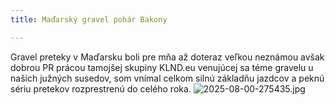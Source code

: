 ```yaml
---
title: Maďarský gravel pohár Bakony

---
```

Gravel preteky v Maďarsku boli pre mňa až doteraz veľkou neznámou avšak dobrou PR prácou tamojšej skupiny KLND.eu venujúcej sa téme gravelu u našich južných susedov, som vnímal celkom silnú základňu jazdcov a peknú sériu pretekov rozprestrenú do celého roka.
![2025-08-00-275435.jpg](http://gravelistan.eu/assets/2025-08-00-275435.jpg)

